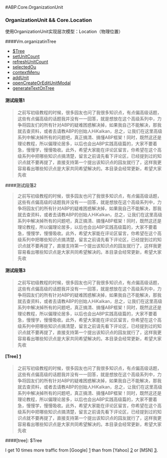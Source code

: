#<a id="head"/>ABP.Core.OrganizationUnit

### OrganizationUnit && Core.Location
使用OrganizationUnit实现层次模型：Location（物理位置）

####Vm.organizatinTree 
* [$Tree](#tree)
* [setUnitCount](/#setUnitCount)
* [refreshUnitCount](/#refreshUnitCount)
* [selectedOu](/#selectedOu)
* [contextMenu](/#contextMenu)
* [addUnit](/#addUnit)
* [openCreateOrEditUnitModal](/#openCreateOrEditUnitModal)
* [generateTextOnTree](/#generateTextOnTree)


#### 测试段落1
> 之前写初级教程的时候，很多园友也问了我很多知识点，有点偏高级话题，这些有点偏高级的话题我并没有一一回答，就是想放在这个高级系列中，力争将园友们的所有针对ABP的疑难困惑解决掉，如果我自己不能解决，那我就去查资料，或者去请教ABP的创始人HiKalkan，总之，让我们在这里高级系列中解决掉所有的问题吧，真正搞清、搞懂ABP框架！同时，既然这还是理论教程，所以偏理论居多，以后也会出ABP实践高级篇的，大家不要着急，慢慢学，慢慢吸收。此外，希望大家能在评论区留言，你希望在这个高级系列中把哪些知识点搞清楚，留言之前请先看下评论区，已经提到过的知识点就不要再提了，直接支持第一个提出该知识点的园友就行了，这样我更容易看出哪些知识点是大家共同希望解决的。本目录会经常更新，希望大家先收

####测试段落2
> 之前写初级教程的时候，很多园友也问了我很多知识点，有点偏高级话题，这些有点偏高级的话题我并没有一一回答，就是想放在这个高级系列中，力争将园友们的所有针对ABP的疑难困惑解决掉，如果我自己不能解决，那我就去查资料，或者去请教ABP的创始人HiKalkan，总之，让我们在这里高级系列中解决掉所有的问题吧，真正搞清、搞懂ABP框架！同时，既然这还是理论教程，所以偏理论居多，以后也会出ABP实践高级篇的，大家不要着急，慢慢学，慢慢吸收。此外，希望大家能在评论区留言，你希望在这个高级系列中把哪些知识点搞清楚，留言之前请先看下评论区，已经提到过的知识点就不要再提了，直接支持第一个提出该知识点的园友就行了，这样我更容易看出哪些知识点是大家共同希望解决的。本目录会经常更新，希望大家先收

#### <a name="tree">测试段落3
> 之前写初级教程的时候，很多园友也问了我很多知识点，有点偏高级话题，这些有点偏高级的话题我并没有一一回答，就是想放在这个高级系列中，力争将园友们的所有针对ABP的疑难困惑解决掉，如果我自己不能解决，那我就去查资料，或者去请教ABP的创始人HiKalkan，总之，让我们在这里高级系列中解决掉所有的问题吧，真正搞清、搞懂ABP框架！同时，既然这还是理论教程，所以偏理论居多，以后也会出ABP实践高级篇的，大家不要着急，慢慢学，慢慢吸收。此外，希望大家能在评论区留言，你希望在这个高级系列中把哪些知识点搞清楚，留言之前请先看下评论区，已经提到过的知识点就不要再提了，直接支持第一个提出该知识点的园友就行了，这样我更容易看出哪些知识点是大家共同希望解决的。本目录会经常更新，希望大家先收

#### <a name="ou"></a>[Tree] [1]
> 之前写初级教程的时候，很多园友也问了我很多知识点，有点偏高级话题，这些有点偏高级的话题我并没有一一回答，就是想放在这个高级系列中，力争将园友们的所有针对ABP的疑难困惑解决掉，如果我自己不能解决，那我就去查资料，或者去请教ABP的创始人HiKalkan，总之，让我们在这里高级系列中解决掉所有的问题吧，真正搞清、搞懂ABP框架！同时，既然这还是理论教程，所以偏理论居多，以后也会出ABP实践高级篇的，大家不要着急，慢慢学，慢慢吸收。此外，希望大家能在评论区留言，你希望在这个高级系列中把哪些知识点搞清楚，留言之前请先看下评论区，已经提到过的知识点就不要再提了，直接支持第一个提出该知识点的园友就行了，这样我更容易看出哪些知识点是大家共同希望解决的。本目录会经常更新，希望大家先收

####<a id="ou"></a>[tree]: $Tree


I get 10 times more traffic from [Google] [1] than from
[Yahoo] [2] or [MSN] [3].

  [1]: #head        "Google123"
  [2]: http://search.yahoo.com/  "Yahoo Search"
  [3]: http://search.msn.com/    "MSN Search"
